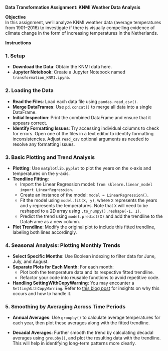 **Data Transformation Assignment: KNMI Weather Data Analysis**

**Objective**  
In this assignment, we’ll analyze KNMI weather data (average temperatures from 1901–2016) to investigate if there is visually compelling evidence of climate change in the form of increasing temperatures in the Netherlands.

**Instructions**

### 1. Setup
- **Download the Data**: Obtain the KNMI data here.
- **Jupyter Notebook**: Create a Jupyter Notebook named `transformation_KNMI.ipynb`.

### 2. Loading the Data
- **Read the Files**: Load each data file using `pandas.read_csv()`.
- **Merge DataFrames**: Use `pd.concat()` to merge all data into a single DataFrame.
- **Initial Inspection**: Print the combined DataFrame and ensure that it appears correct.
- **Identify Formatting Issues**: Try accessing individual columns to check for errors. Open one of the files in a text editor to identify formatting inconsistencies. Adjust `read_csv` optional arguments as needed to resolve any formatting issues.

### 3. Basic Plotting and Trend Analysis
- **Plotting**: Use `matplotlib.pyplot` to plot the years on the x-axis and temperatures on the y-axis.
- **Trendline Fitting**: 
  - Import the Linear Regression model: `from sklearn.linear_model import LinearRegression`.
  - Create an instance of the model: `model = LinearRegression()`.
  - Fit the model using `model.fit(X, y)`, where `X` represents the years and `y` represents the temperatures. Note that `X` will need to be reshaped to a 2D array using `.to_numpy().reshape(-1, 1)`.
  - Predict the trend using `model.predict(X)` and add the trendline to the DataFrame as a new column.
- **Plot Trendline**: Modify the original plot to include this fitted trendline, labeling both lines accordingly.

### 4. Seasonal Analysis: Plotting Monthly Trends
- **Select Specific Months**: Use Boolean indexing to filter data for June, July, and August.
- **Separate Plots for Each Month**: For each month:
  - Plot both the temperature data and its respective fitted trendline.
  - Refactor your code into reusable functions to avoid repetitive code.
- **Handling SettingWithCopyWarning**: You may encounter a `SettingWithCopyWarning`. Refer to [this blog post](https://pandas.pydata.org/pandas-docs/stable/user_guide/indexing.html#why-does-assignment-fail-when-using-chained-indexing) for insights on why this occurs and how to handle it.

### 5. Smoothing by Averaging Across Time Periods
- **Annual Averages**: Use `groupby()` to calculate average temperatures for each year, then plot these averages along with the fitted trendline.

- **Decadal Averages**: Further smooth the trend by calculating decadal averages using `groupby()`, and plot the resulting data with the trendline. This will help in identifying long-term patterns more clearly.
